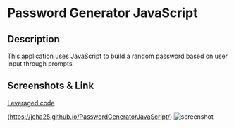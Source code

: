 # Password Generator JavaScript

## Description
This application uses JavaScript to build a random password based on user input through prompts.

## Screenshots & Link

[Leveraged code](https://stackoverflow.com/questions/9719570/generate-random-password-string-with-requirements-in-javascript "Leveraged code")

(https://jcha25.github.io/PasswordGeneratorJavaScript/)
![screenshot](passwordGenerator/screenshot.png "Deploy screenshot")